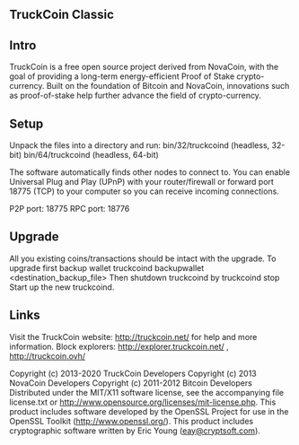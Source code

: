 TruckCoin Classic
-----------------

Intro
-----
TruckCoin is a free open source project derived from NovaCoin, with
the goal of providing a long-term energy-efficient Proof of Stake crypto-currency.
Built on the foundation of Bitcoin and NovaCoin, innovations such as proof-of-stake
help further advance the field of crypto-currency.

Setup
-----
Unpack the files into a directory and run:
 bin/32/truckcoind (headless, 32-bit)
 bin/64/truckcoind (headless, 64-bit)

The software automatically finds other nodes to connect to.  You can
enable Universal Plug and Play (UPnP) with your router/firewall
or forward port 18775 (TCP) to your computer so you can receive
incoming connections.

P2P port: 18775
RPC port: 18776

Upgrade
-------
All you existing coins/transactions should be intact with the upgrade.
To upgrade first backup wallet
truckcoind backupwallet <destination_backup_file>
Then shutdown truckcoind by
truckcoind stop
Start up the new truckcoind.

Links
-----
Visit the TruckCoin website: http://truckcoin.net/ for help and more information.
Block explorers: http://explorer.truckcoin.net/ , http://truckcoin.ovh/

Copyright (c) 2013-2020 TruckCoin Developers
Copyright (c) 2013 NovaCoin Developers
Copyright (c) 2011-2012 Bitcoin Developers
Distributed under the MIT/X11 software license, see the accompanying
file license.txt or http://www.opensource.org/licenses/mit-license.php.
This product includes software developed by the OpenSSL Project for use in
the OpenSSL Toolkit (http://www.openssl.org/).  This product includes
cryptographic software written by Eric Young (eay@cryptsoft.com).

